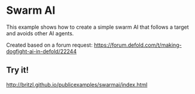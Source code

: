 # Swarm AI
This example shows how to create a simple swarm AI that follows a target and avoids other AI agents.

Created based on a forum request: https://forum.defold.com/t/making-dogfight-ai-in-defold/22244

## Try it!
http://britzl.github.io/publicexamples/swarmai/index.html
